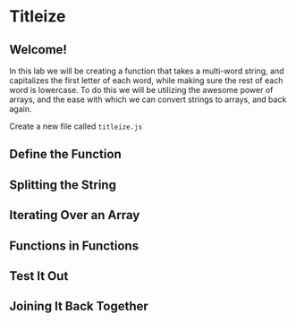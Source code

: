 # Titleize

## Welcome!

In this lab we will be creating a function that takes a multi-word string, and capitalizes the first letter of each word, while making sure the rest of each word is lowercase. To do this we will be utilizing the awesome power of arrays, and the ease with which we can convert strings to arrays, and back again.

Create a new file called `titleize.js`

## Define the Function

## Splitting the String

## Iterating Over an Array

## Functions in Functions

## Test It Out

## Joining It Back Together
